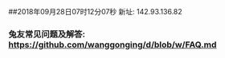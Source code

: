 ##2018年09月28日07时12分07秒 新址: 142.93.136.82
### 兔友常见问题及解答: https://github.com/wanggonging/d/blob/w/FAQ.md
